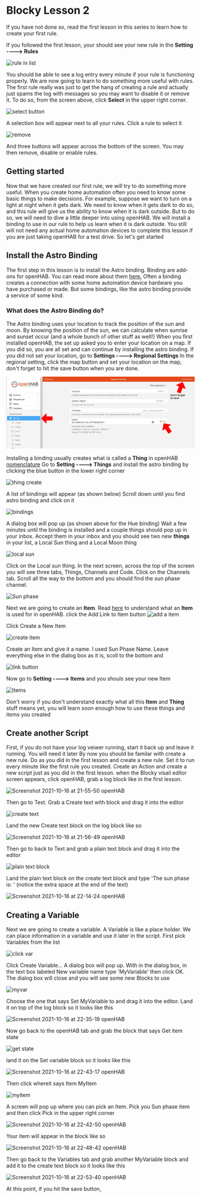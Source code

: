 # Blocky Lesson 2
If you have not done so, read the first lesson in this series to learn how to create your first rule. 

If you followed the first lesson, your should see your new rule in the **Setting ----> Rules**

![rule in list](https://user-images.githubusercontent.com/25418996/137604777-d870bb88-47f4-4bcc-a7a9-404f34e5c559.png)

You should be able to see a log entry every minute if your rule is functioning properly. We are now going to learn to do something more useful with rules. The first rule really was just to get the hang of creating a rule and actually just spams the log with messages so you may want to disable it or remove it. To do so, from the screen above, click **Select** in the upper right corner.

![select button](https://user-images.githubusercontent.com/25418996/137604993-8ae17957-3e5c-459e-813a-87ee569b43bb.png)

A selection box will appear next to all your rules. Click a rule to select it

![remove](https://user-images.githubusercontent.com/25418996/137604995-39396c1e-1904-4592-aa97-9a5a632cdda9.png)

And three buttons will appear across the bottom of the screen. You may then remove, disable or enable rules.
## Getting started
Now that we have created our first rule, we will try to do something more useful. When you create home automation often you need to know some basic things to make decisions. For example, suppose we want to turn on a light at night when it gets dark. We need to know when it gets dark to do so, and this rule will give us the ability to know when it is dark outside. But to do so, we will need to dive a little deeper into using openHAB. We will install a binding to use in our rule to help us learn when it is dark outside. You still will not need any actual home automation devices to complete this lesson if you are just taking openHAB for a test drive. So let's get started
## Install the Astro Binding
The first step in this lesson is to install the Astro binding. Binding are add-ons for openHAB. You can read more about them [here.](https://www.openhab.org/docs/tutorial/things_simple.html) Often a binding creates a connection with some home automation device hardware you have purchased or made. But some bindings, like the astro binding provide a service of some kind. 
### What does the Astro Binding do?
The Astro binding uses your location to track the position of the sun and moon. By knowing the position of the sun, we can calculate when sunrise and sunset occur (and a whole bunch of other stuff as well!) When you first installed openHAB, the set up asked you to enter your location on a map. If you did so, you are all set and can continue by installing the astro binding. If you did not set your location, go to **Settings ----> Regional Settings** In the regional setting, click the map button and set your location on the map, don't forget to hit the save button when you are done.

![reg set](https://github.com/MyRaceData/BlocklyImg/blob/main/reg%20set.jpg)

Installing a binding usually creates what is called a **Thing** in openHAB [nomenclature](https://en.wikipedia.org/wiki/Nomenclature)
Go to **Setting ----> Things** and install the astro binding by clicking the blue button in the lower right corner

![thing create](https://user-images.githubusercontent.com/25418996/137605790-2a931199-5ef2-4b7f-b7cf-80d73be39185.png)

A list of bindings will appear (as shown below) Scroll down until you find astro binding and click on it

![bindings](https://www.openhab.org/assets/img/install_hue.260e5df5.png)

A dialog box will pop up (as shown above for the Hue binding)
Wait a few minutes until the binding is installed and a couple things should pop up in your inbox. Accept them in your inbox and you should see two new **things** in your list, a Local Sun thing and a Local Moon thing

![local sun](https://user-images.githubusercontent.com/25418996/137606449-2af007a2-efb3-41c7-96ba-08393b083563.png)

Click on the Local sun thing. In the next screen, across the top of the screen you will see three tabs, Things, Channels and Code. Click on the Channels tab. Scroll all the way to the bottom and you should find the sun phase channel. 

![Sun phase](https://user-images.githubusercontent.com/25418996/137606399-ab3bf822-8e87-4072-ba0d-07d4f7946534.png)

Next we are going to create an **Item**. Read [here](https://www.openhab.org/docs/concepts/items.html) to understand what an **Item** is used for in openHAB. click the Add Link to Item button ![add a item](https://user-images.githubusercontent.com/25418996/137606608-f2e959ac-e761-4cde-ac81-f2e265221b42.png)

Click Create a New Item

![create item](https://user-images.githubusercontent.com/25418996/137606837-8374bf59-ccef-4ba0-b271-7864e7090f1b.png)

Create an Item and give it a name. I used Sun Phase Name. Leave everything else in the dialog box as it is, scoll to the bottom and 

![link button](https://user-images.githubusercontent.com/25418996/137607045-cb74b0f4-0aac-4055-b121-9089022a5c60.png)

Now go to **Setting ----> Items** and you shouls see your new Item
  
  ![Items](https://user-images.githubusercontent.com/25418996/137606756-41a6a2ec-0a0d-48b4-b2d0-954fe71167d8.png)

Don't worry if you don't understand exactly what all this **Item** and **Thing** stuff means yet, you will learn soon enough how to use these things and items you created
## Create another Script
First, if you do not have your log veiwer running, start it back up and leave it running. You will need it later
By now you should be familar with create a new rule. Do as you did in the first lesson and create a new rule. Set it to run every minute like the first rule you created. Create an Action and create a new script just as you did in the first lesson. when the Blocky visail editor screen appears, click openHAB, grab a log block like in the first lesson.

![Screenshot 2021-10-16 at 21-55-50 openHAB](https://user-images.githubusercontent.com/25418996/137607483-a79b634c-2221-46fe-b1fb-cbcc10916a9a.png)

Then go to Text. Grab a Create text with block and drag it into the editor

![create text](https://user-images.githubusercontent.com/25418996/137607654-cddbd35d-fba4-46cf-825c-9220466ad0fd.png)

Land the new Create text block on the log block like so

![Screenshot 2021-10-16 at 21-56-49 openHAB](https://user-images.githubusercontent.com/25418996/137607671-154d6bf5-dc19-4869-8195-759aea538a97.png)

Then go to back to Text and grab a plain text block and drag it into the editor

![plain text block](https://user-images.githubusercontent.com/25418996/137607539-b597eb59-a807-4468-9a97-1af312d345f2.png)

Land the plain text block on the create text block and type 'The sun phase is: ' (notice the extra space at the end of the text)

![Screenshot 2021-10-16 at 22-14-24 openHAB](https://user-images.githubusercontent.com/25418996/137607844-137a34e9-8d26-443e-85b4-24800f19a7e5.png)
## Creating a Variable
Next we are going to create a variable. A Variable is like a place holder. We can place information in a variable and use it later in the script. First pick Variables from the list

![click var](https://user-images.githubusercontent.com/25418996/137608291-55707b2b-a0df-44e6-9119-8ad408bd0db5.png)

Click Create Variable... A dialog box will pop up. With in the dialog box, in the text box labeled New variable name type 'MyVariable' then click OK. The dialog box will close and you will see some new Blocks to use

![myvar](https://user-images.githubusercontent.com/25418996/137608332-fc2b9636-e1ea-4a02-8a52-07c4122cd244.png)

Choose the one that says Set MyVariable to and drag it into the editor. Land it on top of the log block so it looks like this

![Screenshot 2021-10-16 at 22-35-19 openHAB](https://user-images.githubusercontent.com/25418996/137608395-7b50b120-016d-42b6-8295-a11cd0ca55b2.png)

Now go back to the openHAB tab and grab the block that says Get item state

![get state](https://user-images.githubusercontent.com/25418996/137608486-1bb9f3a2-21d2-45f8-8b02-fe31973f3ad8.png)

land it on the Set variable block so it looks like this

![Screenshot 2021-10-16 at 22-43-17 openHAB](https://user-images.githubusercontent.com/25418996/137608573-d8fb1eb9-dd6e-4a0e-ba71-264eb7a14d96.png)

Then click whereit says Item MyItem

![myitem](https://user-images.githubusercontent.com/25418996/137608634-a6c22b8d-c03f-4de6-8680-6487ca734241.png)

A screen will pop up where you can pick an Item. Pick you Sun phase item and then click Pick in the upper right corner

![Screenshot 2021-10-16 at 22-42-50 openHAB](https://user-images.githubusercontent.com/25418996/137608694-fd4e5757-5abb-4fe6-8ce2-92e4726203ff.png)

Your item will appear in the block like so

![Screenshot 2021-10-16 at 22-48-42 openHAB](https://user-images.githubusercontent.com/25418996/137608744-bef60d40-2c15-41f5-b654-e784a4ad3d9b.png)

Then go back to the Variables tab and grab another MyVariable block and add it to the create text block so it looks like this

![Screenshot 2021-10-16 at 22-53-40 openHAB](https://user-images.githubusercontent.com/25418996/137608893-38f030dc-5715-4470-85d8-57e338c53ab4.png)

At this point, if you hit the save button, 
